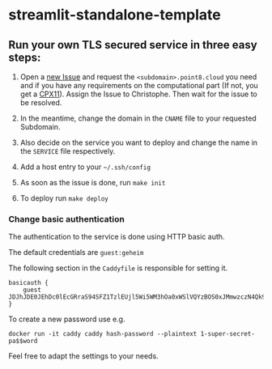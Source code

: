 # streamlit-standalone-template

## Run your own TLS secured service in three easy steps:

1. Open a [new Issue](https://git.point-8.de/it/tachyon/-/issues/new) and request the `<subdomain>.point8.cloud` you need and if you have any requirements on the computational part (If not, you get a [CPX11](https://www.hetzner.com/de/cloud)). Assign the Issue to Christophe. Then wait for the issue to be resolved.

1. In the meantime, change the domain in the `CNAME` file to your requested Subdomain.

1. Also decide on the service you want to deploy and change the name in the `SERVICE` file respectively.

1. Add a host entry to your `~/.ssh/config`

1. As soon as the issue is done, run `make init`

1. To deploy run `make deploy`


### Change basic authentication

The authentication to the service is done using HTTP basic auth.

The default credentials are `guest:geheim`


The following section in the `Caddyfile` is responsible for setting it.

```
basicauth {
    guest JDJhJDE0JEhDc0lEcGRraS94SFZ1TzlEUjl5Wi5WM3hOa0xWSlVQYzBOS0xJMmwzczN4Qk9zbnlUU29p
}
```

To create a new password use e.g.

```
docker run -it caddy caddy hash-password --plaintext 1-super-secret-pa$$word
```

Feel free to adapt the settings to your needs.
